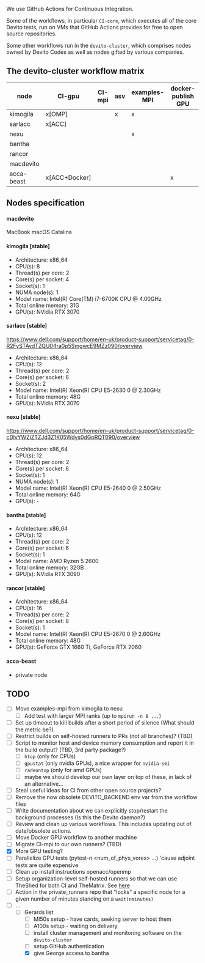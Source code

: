 We use GitHub Actions for Continuous Integration.

Some of the workflows, in particular `CI-core`, which executes all of the core Devito tests, run on VMs that GitHub Actions provides for free to open source repositories.

Some other workflows run in the `devito-cluster`, which comprises nodes owned by Devito Codes as well as nodes gifted by various companies.

## The devito-cluster workflow matrix

node       |     CI-gpu     |  CI-mpi  | asv  | examples-MPI | docker-publish GPU  |
-----------| -------------- | -------- | ---- | ------------ | ------------------- |
kimogila   |     x[OMP]     |          |  x   |      x       |                     |
sarlacc    |     x[ACC]     |          |      |              |                     |
nexu       |                |          |      |      x       |                     |
bantha     |                |          |      |              |                     |
rancor     |                |          |      |              |                     |
macdevito  |                |          |      |              |                     |
acca-beast |  x[ACC+Docker] |          |      |              |          x          |

## Nodes specification

#### macdevito
MacBook
macOS Catalina

#### kimogila [stable]

* Architecture:                    x86_64
* CPU(s):                          8
* Thread(s) per core:              2
* Core(s) per socket:              4
* Socket(s):                       1
* NUMA node(s):                    1
* Model name:                      Intel(R) Core(TM) i7-6700K CPU @ 4.00GHz
* Total online memory:             31G
* GPU(s):                          NVidia RTX 3070

#### sarlacc [stable]
https://www.dell.com/support/home/en-uk/product-support/servicetag/0-R2FySTAydTZQU04ra0p5SmgwcE9MZz090/overview

* Architecture:                    x86_64
* CPU(s):                          12
* Thread(s) per core:              2
* Core(s) per socket:              6
* Socket(s):                       2
* Model name:                      Intel(R) Xeon(R) CPU E5-2630 0 @ 2.30GHz
* Total online memory:             48G
* GPU(s):                          NVidia RTX 3070

#### nexu [stable]
https://www.dell.com/support/home/en-uk/product-support/servicetag/0-cDlvYWZiZTZJd3Z1K05Wdys0dGpRQT090/overview

* Architecture:                    x86_64
* CPU(s):                          12
* Thread(s) per core:              2
* Core(s) per socket:              6
* Socket(s):                       1
* NUMA node(s):                    1
* Model name:                      Intel(R) Xeon(R) CPU E5-2640 0 @ 2.50GHz
* Total online memory:             64G
* GPU(s):                          -

#### bantha [stable]

* Architecture:                    x86_64
* CPU(s):                          12
* Thread(s) per core:              2
* Core(s) per socket:              6
* Socket(s):                       1
* Model name:                      AMD Ryzen 5 2600
* Total online memory:             32GB
* GPU(s):                          NVidia RTX 3090

#### rancor [stable]

* Architecture:                    x86_64
* CPU(s):                          16
* Thread(s) per core:              2
* Core(s) per socket:              8
* Socket(s):                       1
* Model name:                      Intel(R) Xeon(R) CPU E5-2670 0 @ 2.60GHz
* Total online memory:             48G
* GPU(s):                          GeForce GTX 1660 Ti, GeForce RTX 2060

#### acca-beast

* private node


## TODO

* [ ] Move examples-mpi from kimogila to nexu
  * [ ] Add test with larger MPI ranks (up to `mpirun -n 8 ...`)
* [ ] Set up timeout to kill builds after a short period of silence (What should the metric be?)
* [ ] Restrict builds on self-hosted runners to PRs (not all branches)? (TBD)
* [ ] Script to monitor host and device memory consumption and report it in the build output? (TBD, 3rd party package?)
  * [ ] `htop` (only for CPUs)
  * [ ] `gpustat` (only nvidia GPUs), a nice wrapper for `nvidia-smi`
  * [ ] `radeontop` (only for amd GPUs)
  * [ ] maybe we should develop our own layer on top of these, in lack of an alternative...
* [ ] Steal useful ideas for CI from other open source projects?
* [ ] Remove the now obsolete DEVITO_BACKEND env var from the workflow files
* [ ] Write documentation about we can explicitly stop/restart the background processes (Is this the Devito daemon?)
* [ ] Review and clean up various workflows. This includes updating out of date/obsolete actions.
* [ ] Move Docker GPU workflow to another machine
* [ ] Migrate CI-mpi to our own runners? (TBD)
* [x] More GPU testing?
* [ ] Parallelize GPU tests (pytest-n <num_of_phys_vores> ...) 'cause adjoint tests are quite expensive
* [ ] Clean up install instructions openacc/openmp
* [ ] Setup organization-level self-hosted runners so that we can use TheShed for both CI and TheMatrix. See [here](https://github.blog/changelog/2020-04-22-github-actions-organization-level-self-hosted-runners/)
* [ ] Action in the private_runners repo that "locks" a specific node for a given number of minutes standing on a `wait(nminutes)`
* [ ] ...
  * [ ] Gerards list
    * [ ] MI50s setup - have cards, seeking server to host them
    * [ ] A100s setup - waiting on delivery
    * [ ] install cluster management and monitoring software on the `devito-cluster`
    * [ ] setup GitHub authentication
    * [x] give George access to bantha 
